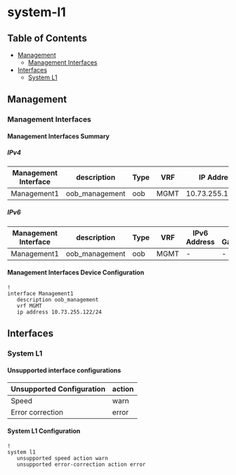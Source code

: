 # system-l1

## Table of Contents

- [Management](#management)
  - [Management Interfaces](#management-interfaces)
- [Interfaces](#interfaces)
  - [System L1](#system-l1)

## Management

### Management Interfaces

#### Management Interfaces Summary

##### IPv4

| Management Interface | description | Type | VRF | IP Address | Gateway |
| -------------------- | ----------- | ---- | --- | ---------- | ------- |
| Management1 | oob_management | oob | MGMT | 10.73.255.122/24 | 10.73.255.2 |

##### IPv6

| Management Interface | description | Type | VRF | IPv6 Address | IPv6 Gateway |
| -------------------- | ----------- | ---- | --- | ------------ | ------------ |
| Management1 | oob_management | oob | MGMT | - | - |

#### Management Interfaces Device Configuration

```eos
!
interface Management1
   description oob_management
   vrf MGMT
   ip address 10.73.255.122/24
```

## Interfaces

### System L1

#### Unsupported interface configurations

| Unsupported Configuration | action |
| ---------------- | -------|
| Speed | warn |
| Error correction | error |

#### System L1 Configuration

```eos
!
system l1
   unsupported speed action warn
   unsupported error-correction action error
```
